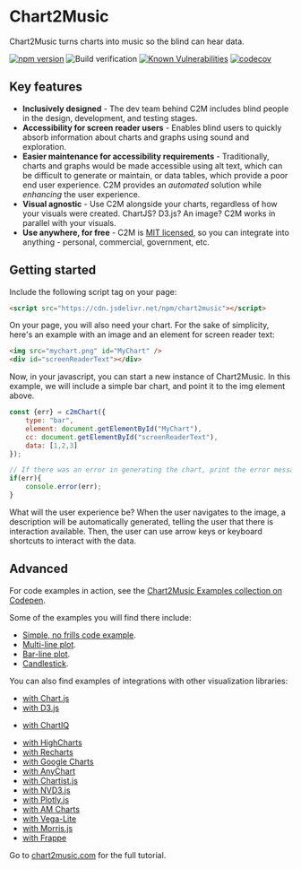 # Chart2Music

Chart2Music turns charts into music so the blind can hear data.

[![npm version](https://badge.fury.io/js/chart2music.svg)](https://badge.fury.io/js/chart2music)
![Build verification](https://github.com/julianna-langston/chart2music/actions/workflows/ci-build.yml/badge.svg)
[![Known Vulnerabilities](https://snyk.io/test/github/julianna-langston/chart2music/badge.svg)](https://snyk.io/test/github/julianna-langston/chart2music)
[![codecov](https://codecov.io/gh/julianna-langston/chart2music/branch/main/graph/badge.svg?token=4T7MV9XKFS)](https://codecov.io/gh/julianna-langston/chart2music)

## Key features

* **Inclusively designed** - The dev team behind C2M includes blind people in the design, development, and testing stages.
* **Accessibility for screen reader users** - Enables blind users to quickly absorb information about charts and graphs using sound and exploration.
* **Easier maintenance for accessibility requirements** - Traditionally, charts and graphs would be made accessible using alt text, which can be difficult to generate or maintain, or data tables, which provide a poor end user experience. C2M provides an *automated* solution while *enhancing* the user experience.
* **Visual agnostic** - Use C2M alongside your charts, regardless of how your visuals were created. ChartJS? D3.js? An image? C2M works in parallel with your visuals.
* **Use anywhere, for free** - C2M is [MIT licensed](https://github.com/julianna-langston/chart2music/blob/main/LICENSE), so you can integrate into anything - personal, commercial, government, etc.


## Getting started

Include the following script tag on your page:

```html
<script src="https://cdn.jsdelivr.net/npm/chart2music"></script>
```

On your page, you will also need your chart. For the sake of simplicity, here's an example with an image and an element for screen reader text:

```html
<img src="mychart.png" id="MyChart" />
<div id="screenReaderText"></div>
```

Now, in your javascript, you can start a new instance of Chart2Music. In this example, we will include a simple bar chart, and point it to the img element above.

```javascript
const {err} = c2mChart({
    type: "bar",
    element: document.getElementById("MyChart"),
    cc: document.getElementById("screenReaderText"),
    data: [1,2,3]
});

// If there was an error in generating the chart, print the error message
if(err){
    console.error(err);
}
```

What will the user experience be? When the user navigates to the image, a description will be automatically generated, telling the user that there is interaction available. Then, the user can use arrow keys or keyboard shortcuts to interact with the data.

## Advanced

For code examples in action, see the [Chart2Music Examples collection on Codepen](https://codepen.io/collection/BNedqm).

Some of the examples you will find there include:
* [Simple, no frills code example](https://codepen.io/chart2music/pen/ExEmqbr).
* [Multi-line plot](https://codepen.io/chart2music/full/gOegZpm).
* [Bar-line plot](https://codepen.io/chart2music/full/QWmdpOJ).
* [Candlestick](https://codepen.io/chart2music/full/rNvqBYL).

You can also find examples of integrations with other visualization libraries:
* [with Chart.js](https://codepen.io/chart2music/full/YzaVxPK)
* [with D3.js](https://codepen.io/chart2music/full/gOezOaY)
- [with ChartIQ](https://jsfiddle.net/chart2music/34bw2eqm/)
* [with HighCharts](https://codepen.io/chart2music/full/QWmZrKj)
* [with Recharts](https://codepen.io/chart2music/full/eYrrRam)
* [with Google Charts](https://codepen.io/chart2music/full/abYGoBJ)
* [with AnyChart](https://codepen.io/chart2music/full/abYGoME)
* [with Chartist.js](https://codepen.io/chart2music/full/LYdmPNj)
* [with NVD3.js](https://codepen.io/chart2music/full/jOzxNQW)
* [with Plotly.js](https://codepen.io/chart2music/full/BarrXYr)
* [with AM Charts](https://codepen.io/chart2music/full/MWGGZPe)
* [with Vega-Lite](https://codepen.io/chart2music/full/jOzpyME)
* [with Morris.js](https://codepen.io/chart2music/full/abYGobm)
* [with Frappe](https://codepen.io/chart2music/full/QWmrWWE)

Go to [chart2music.com](https://www.chart2music.com) for the full tutorial.